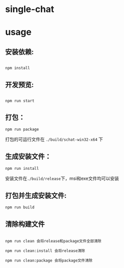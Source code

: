 # single-chat


# usage

## 安装依赖:

````

npm install

````

## 开发预览:

````

npm run start

````


## 打包：

````
npm run package

````

打包的可运行文件在 `./build/schat-win32-x64` 下

## 生成安装文件：

````
npm run install

````

安装文件在`./build/release`下，msi和exe文件均可以安装

## 打包并生成安装文件:

````
npm run build

````

## 清除构建文件

````

npm run clean 会将release和package文件全部清除

npm run clean:install 会将release清除

npm run clean:package 会将package文件清除

````